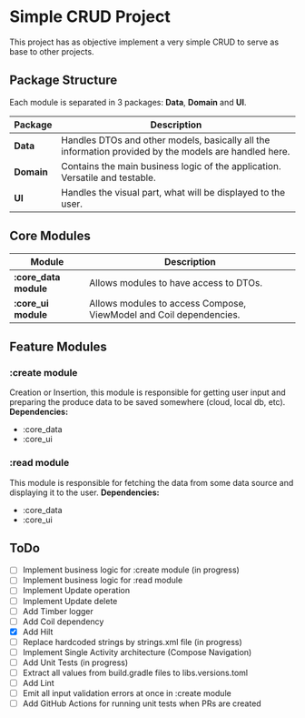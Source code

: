 # Simple CRUD Project
This project has as objective implement a very simple CRUD to serve as base to other projects.

## Package Structure
Each module is separated in 3 packages: **Data**, **Domain** and **UI**.

| Package    | Description                                                                                           |
|------------|-------------------------------------------------------------------------------------------------------|
| **Data**   | Handles DTOs and other models, basically all the information provided by the models are handled here. |
| **Domain** | Contains the main business logic of the application. Versatile and testable.                          |
| **UI**     | Handles the visual part, what will be displayed to the user.                                          |

## Core Modules
| Module                | Description                                                                    |
|-----------------------|--------------------------------------------------------------------------------|
| **:core_data module** | Allows modules to have access to DTOs.                                         |
| **:core_ui module**   | Allows modules to access Compose, ViewModel and Coil dependencies.             |

## Feature Modules
### :create module
Creation or Insertion, this module is responsible for getting user input and preparing the produce data to be saved somewhere (cloud, local db, etc).
**Dependencies:**
- :core_data
- :core_ui

### :read module
This module is responsible for fetching the data from some data source and displaying it to the user.
**Dependencies:**
- :core_data
- :core_ui

## ToDo
- [ ] Implement business logic for :create module (in progress)
- [ ] Implement business logic for :read module
- [ ] Implement Update operation
- [ ] Implement Update delete
- [ ] Add Timber logger
- [ ] Add Coil dependency
- [x] Add Hilt
- [ ] Replace hardcoded strings by strings.xml file (in progress)
- [ ] Implement Single Activity architecture (Compose Navigation)
- [ ] Add Unit Tests (in progress)
- [ ] Extract all values from build.gradle files to libs.versions.toml
- [ ] Add Lint
- [ ] Emit all input validation errors at once in :create module
- [ ] Add GitHub Actions for running unit tests when PRs are created